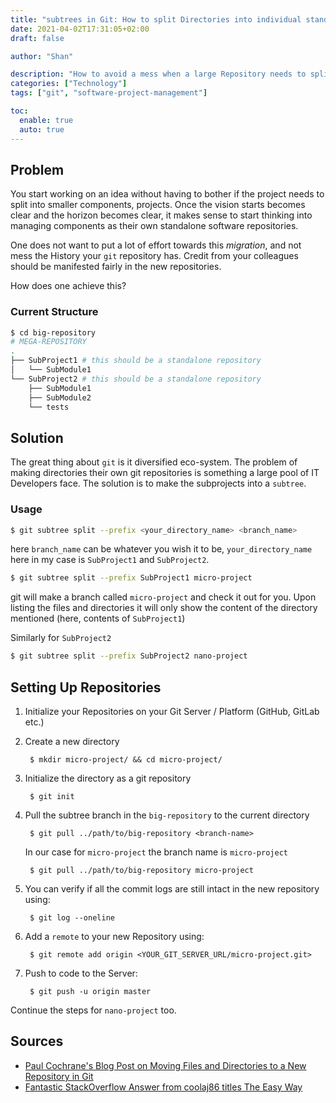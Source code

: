 ```yaml
---
title: "subtrees in Git: How to split Directories into individual standalone repositories"
date: 2021-04-02T17:31:05+02:00
draft: false

author: "Shan"

description: "How to avoid a mess when a large Repository needs to split into smaller, standalone repositories"
categories: ["Technology"]
tags: ["git", "software-project-management"]

toc:
  enable: true
  auto: true
---
```

<!--more-->

## Problem

You start working on an idea without having to bother if the project needs to split into smaller components, projects.
Once the vision starts becomes clear and the horizon becomes clear, it makes sense to start thinking into managing components as their
own standalone software repositories.

One does not want to put a lot of effort towards this _migration_, and not mess the History your `git` repository has. Credit from your
colleagues should be manifested fairly in the new repositories.

How does one achieve this?

### Current Structure

```bash
$ cd big-repository
# MEGA-REPOSITORY
.
├── SubProject1 # this should be a standalone repository
│   └── SubModule1
└── SubProject2 # this should be a standalone repository
    ├── SubModule1
    ├── SubModule2
    └── tests
```

## Solution

The great thing about `git` is it diversified eco-system. The problem of making directories their own git repositories is something a large
pool of IT Developers face. The solution is to make the subprojects into a `subtree`.

### Usage

```bash
$ git subtree split --prefix <your_directory_name> <branch_name>
```

here `branch_name` can be whatever you wish it to be, `your_directory_name` here in my case is `SubProject1` and `SubProject2`.

```bash
$ git subtree split --prefix SubProject1 micro-project
```

git will make a branch called `micro-project` and check it out for you. Upon listing the files and directories it will only show the content of 
the directory mentioned (here, contents of `SubProject1`)

Similarly for `SubProject2`

```bash
$ git subtree split --prefix SubProject2 nano-project
```

## Setting Up Repositories

1. Initialize your Repositories on your Git Server / Platform (GitHub, GitLab etc.)

2. Create a new directory

        $ mkdir micro-project/ && cd micro-project/

3. Initialize the directory as a git repository

        $ git init

4. Pull the subtree branch in the `big-repository` to the current directory

        $ git pull ../path/to/big-repository <branch-name>

    In our case for `micro-project` the branch name is `micro-project`

        $ git pull ../path/to/big-repository micro-project

5. You can verify if all the commit logs are still intact in the new repository using:

        $ git log --oneline

6. Add a `remote` to your new Repository using:

        $ git remote add origin <YOUR_GIT_SERVER_URL/micro-project.git>

7. Push to code to the Server:

        $ git push -u origin master

Continue the steps for `nano-project` too.


## Sources

- [Paul Cochrane's Blog Post on Moving Files and Directories to a New Repository in Git](https://ptc-it.de/move-files-to-new-repo-in-git/#moving-just-a-directory)
- [Fantastic StackOverflow Answer from coolaj86 titles The Easy Way](https://stackoverflow.com/a/17864475/4851126)